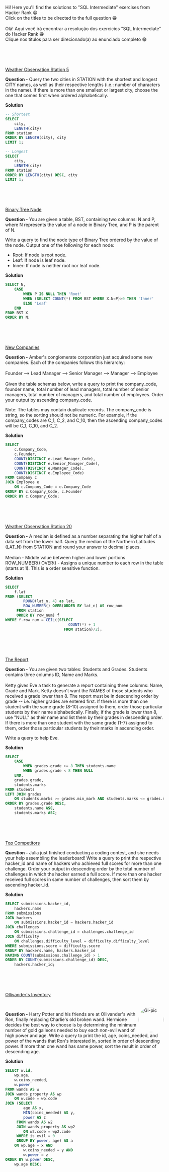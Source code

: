 Hi! Here you'll find the solutions to "SQL Intermediate" exercises from Hacker Rank 😁 <br>
Click on the titles to be directed to the full question 😁 <br>
<br>
Olá! Aqui você irá encontrar a resolução dos exercícios "SQL Intermediate" do Hacker Rank 😁 <br>
Clique nos títulos para ser direcionado(a) ao enunciado completo 😁

<br>
<br>
<br>

[Weather Observation Station 5](https://www.hackerrank.com/challenges/weather-observation-station-5)

**Question -** Query the two cities in STATION with the shortest and longest CITY names, as well as their respective lengths (i.e.: number of characters in the name). If there is more than one smallest or largest city, choose the one that comes first when ordered alphabetically.

**Solution** 
```sql
-- Shortest
SELECT 
    city, 
    LENGTH(city)
FROM station
ORDER BY LENGTH(city), city
LIMIT 1;

-- Longest
SELECT 
    city, 
    LENGTH(city)
FROM station
ORDER BY LENGTH(city) DESC, city
LIMIT 1;
```

<br>
<br>
<br>

[Binary Tree Node](https://www.hackerrank.com/challenges/binary-search-tree-1)

**Question -** You are given a table, BST, containing two columns: N and P, where N represents the value of a node in Binary Tree, and P is the parent of N.

Write a query to find the node type of Binary Tree ordered by the value of the node. Output one of the following for each node:

- Root: If node is root node.
- Leaf: If node is leaf node.
- Inner: If node is neither root nor leaf node.

**Solution** 
```sql
SELECT N,
    CASE
        WHEN P IS NULL THEN 'Root'
        WHEN (SELECT COUNT(*) FROM BST WHERE X.N=P)>0 THEN 'Inner'
        ELSE 'Leaf'
    END
FROM BST X
ORDER BY N;
```

<br>
<br>
<br>

[New Companies](https://www.hackerrank.com/challenges/the-company)

**Question -** Amber's conglomerate corporation just acquired some new companies. Each of the companies follows this hierarchy:
<br>
<br>
Founder --> Lead Manager --> Senior Manager --> Manager --> Employee 
<br>
<br>
Given the table schemas below, write a query to print the company_code, founder name, total number of lead managers, total number of senior managers, total number of managers, and total number of employees. Order your output by ascending company_code.

Note:
The tables may contain duplicate records.
The company_code is string, so the sorting should not be numeric. For example, if the company_codes are C_1, C_2, and C_10, then the ascending company_codes will be C_1, C_10, and C_2.

**Solution** 
```sql
SELECT
    c.Company_Code,
    c.Founder,
    COUNT(DISTINCT e.Lead_Manager_Code),
    COUNT(DISTINCT e.Senior_Manager_Code),
    COUNT(DISTINCT e.Manager_Code),
    COUNT(DISTINCT e.Employee_Code)
FROM Company c
JOIN Employee e
    ON c.Company_Code = e.Company_Code
GROUP BY c.Company_Code, c.Founder
ORDER BY c.Company_Code;
```

<br>
<br>
<br>

[Weather Observation Station 20](https://www.hackerrank.com/challenges/weather-observation-station-20)

**Question -** A median is defined as a number separating the higher half of a data set from the lower half. Query the median of the Northern Latitudes (LAT_N) from STATION and round your answer to  decimal places.<br>
<br>
Median - Middle value between higher and lower portions<br>
ROW_NUMBER() OVER() - Assigns a unique number to each row in the table (starts at 1). This is a order sensitive function.<br>

**Solution** 
```sql
SELECT
    f.lat
FROM (SELECT 
        ROUND(lat_n, 4) as lat,
        ROW_NUMBER() OVER(ORDER BY lat_n) AS row_num
     FROM station
     ORDER BY row_num) f
WHERE f.row_num = CEIL((SELECT
                            COUNT(*) + 1
                          FROM station)/2);
```

<br>
<br>
<br>

[The Report](https://www.hackerrank.com/challenges/the-report)

**Question -** You are given two tables: Students and Grades. Students contains three columns ID, Name and Marks.
<br>
<br>
Ketty gives Eve a task to generate a report containing three columns: Name, Grade and Mark. Ketty doesn't want the NAMES of those students who received a grade lower than 8. The report must be in descending order by grade -- i.e. higher grades are entered first. If there is more than one student with the same grade (8-10) assigned to them, order those particular students by their name alphabetically. Finally, if the grade is lower than 8, use "NULL" as their name and list them by their grades in descending order. If there is more than one student with the same grade (1-7) assigned to them, order those particular students by their marks in ascending order.

Write a query to help Eve.

**Solution** 
```sql
SELECT
    CASE
        WHEN grades.grade >= 8 THEN students.name
        WHEN grades.grade < 8 THEN NULL
    END,
    grades.grade,
    students.marks
FROM students
LEFT JOIN grades
    ON students.marks >= grades.min_mark AND students.marks <= grades.max_mark
ORDER BY grades.grade DESC, 
    students.name ASC,
    students.marks ASC;
```

<br>
<br>
<br>

[Top Competitors](https://www.hackerrank.com/challenges/full-score)

**Question -** Julia just finished conducting a coding contest, and she needs your help assembling the leaderboard! Write a query to print the respective hacker_id and name of hackers who achieved full scores for more than one challenge. Order your output in descending order by the total number of challenges in which the hacker earned a full score. If more than one hacker received full scores in same number of challenges, then sort them by ascending hacker_id.

**Solution** 
```sql
SELECT submissions.hacker_id, 
    hackers.name
FROM submissions
JOIN hackers
    ON submissions.hacker_id = hackers.hacker_id
JOIN challenges
    ON submissions.challenge_id = challenges.challenge_id
JOIN difficulty
    ON challenges.difficulty_level = difficulty.difficulty_level
WHERE submissions.score = difficulty.score
GROUP BY hackers.name, hackers.hacker_id
HAVING COUNT(submissions.challenge_id) > 1
ORDER BY COUNT(submissions.challenge_id) DESC, 
    hackers.hacker_id;
```

<br>
<br>
<br>

[Ollivander's Inventory](https://www.hackerrank.com/challenges/harry-potter-and-wands)

<div style="display: inline_block"><br>
  <img align="right" alt="Gi-pic" height="80" style="border-radius:50px;"  src="https://media.giphy.com/media/6CovzgyTig7M4/giphy.gif">
</div>

**Question -** Harry Potter and his friends are at Ollivander's with Ron, finally replacing Charlie's old broken wand.
Hermione decides the best way to choose is by determining the minimum number of gold galleons needed to buy each non-evil wand of high power and age. Write a query to print the id, age, coins_needed, and power of the wands that Ron's interested in, sorted in order of descending power. If more than one wand has same power, sort the result in order of descending age.

**Solution** 
```sql
SELECT w.id, 
    wp.age, 
    w.coins_needed, 
    w.power
FROM wands AS w
JOIN wands_property AS wp
    ON w.code = wp.code
JOIN (SELECT
        age AS x, 
        MIN(coins_needed) AS y, 
        power AS z
     FROM wands AS w2
     JOIN wands_property AS wp2
        ON w2.code = wp2.code
     WHERE is_evil = 0
     GROUP BY power, age) AS a
    ON wp.age = x AND 
        w.coins_needed = y AND 
        w.power = z
ORDER BY w.power DESC, 
    wp.age DESC;
```

<br>
<br>
<br>
